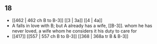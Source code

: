## 18
- [[462 | 462 ch B to B-3]] [[3 | 3a]] [[4 | 4a]] 
- A falls in love with B; but A already has a wife, [[B-3]]. whom he has never loved, a wife whom he considers it his duty to care for
- [[417]] [[557 | 557 ch B to B-3]] [[368 | 368a tr B &amp; B-3]] 

